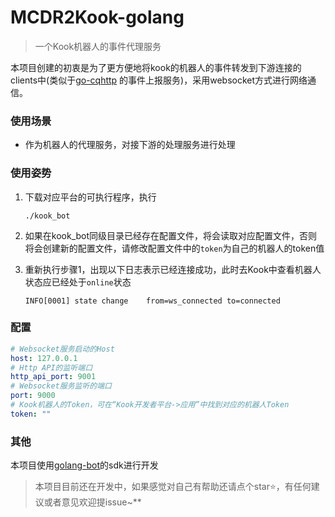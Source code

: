 # MCDR2Kook-golang



> 一个Kook机器人的事件代理服务

本项目创建的初衷是为了更方便地将kook的机器人的事件转发到下游连接的clients中(类似于[go-cqhttp](https://github.com/Mrs4s/go-cqhttp)
的事件上报服务)，采用websocket方式进行网络通信。

### 使用场景

- 作为机器人的代理服务，对接下游的处理服务进行处理

### 使用姿势

1. 下载对应平台的可执行程序，执行

   ```shell
   ./kook_bot
   ```

1. 如果在kook_bot同级目录已经存在配置文件，将会读取对应配置文件，否则将会创建新的配置文件，请修改配置文件中的`token`为自己的机器人的token值

2. 重新执行步骤1，出现以下日志表示已经连接成功，此时去Kook中查看机器人状态应已经处于`online`状态

   ```
   INFO[0001] state change    from=ws_connected to=connected
   ```

### 配置

```yaml
# Websocket服务启动的Host
host: 127.0.0.1
# Http API的监听端口
http_api_port: 9001
# Websocket服务监听的端口
port: 9000
# Kook机器人的Token，可在“Kook开发者平台->应用”中找到对应的机器人Token
token: ""
```

### 其他

本项目使用[golang-bot](https://github.com/idodo/golang-bot)的sdk进行开发

> 本项目目前还在开发中，如果感觉对自己有帮助还请点个star⭐️，有任何建议或者意见欢迎提issue~**